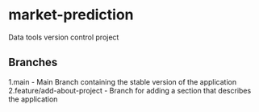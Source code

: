 # market-prediction
Data tools version control project

## Branches
1.main - Main Branch containing the stable version of the application
2.feature/add-about-project - Branch for adding a section that describes the application 